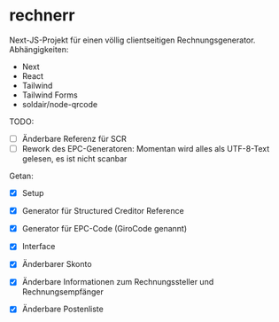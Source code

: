 # rechnerr

Next-JS-Projekt für einen völlig clientseitigen Rechnungsgenerator.
Abhängigkeiten:
- Next
- React
- Tailwind
- Tailwind Forms
- soldair/node-qrcode

TODO:
- [ ] Änderbare Referenz für SCR 
- [ ] Rework des EPC-Generatoren: Momentan wird alles als UTF-8-Text gelesen, es ist nicht scanbar

Getan: 
- [x] Setup
- [x] Generator für Structured Creditor Reference 
- [x] Generator für EPC-Code (GiroCode genannt)
- [x] Interface
- [x] Änderbarer Skonto
- [x] Änderbare Informationen zum Rechnungssteller und Rechnungsempfänger
- [x] Änderbare Postenliste


